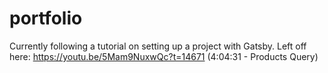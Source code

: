 # portfolio

Currently following a tutorial on setting up a project with Gatsby.
Left off here:
https://youtu.be/5Mam9NuxwQc?t=14671
(4:04:31 - Products Query)
